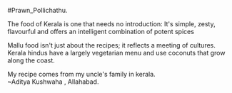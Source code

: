 #Prawn_Pollichathu.

The food of Kerala is one that needs no introduction: It's simple, zesty, flavourful and offers an intelligent combination of potent spices

Mallu food isn't just about the recipes; it reflects a meeting of cultures. Kerala hindus have a largely vegetarian menu and use coconuts that grow along the coast.
 
My recipe comes from my uncle's family in kerala.              
                                                            ~Aditya Kushwaha , Allahabad.    